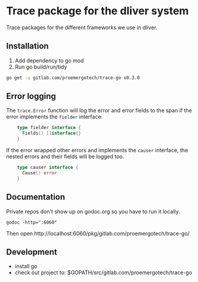 # Trace package for the dliver system

Trace packages for the different frameworks we use in dliver.

## Installation

1. Add dependency to go mod
2. Run go build/run/tidy

```bash
go get -u gitlab.com/proemergotech/trace-go v0.3.0
```

## Error logging

The `trace.Error` function will log the error and error fields to the span 
if the error implements the `fielder` interface:

```go
    type fielder interface {
      Fields() []interface{}
    }
```

If the error wrapped other errors and implements the `causer` interface, 
the nested errors and their fields will be logged too.

```go
    type causer interface {
      Cause() error
    }
```

## Documentation

Private repos don't show up on godoc.org so you have to run it locally.

```
godoc -http=":6060"
```

Then open http://localhost:6060/pkg/gitlab.com/proemergotech/trace-go/

## Development

- install go
- check out project to: $GOPATH/src/gitlab.com/proemergotech/trace-go
